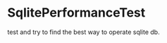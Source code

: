 SqlitePerformanceTest
=====================

test and try to find the best way to operate sqlite db.
